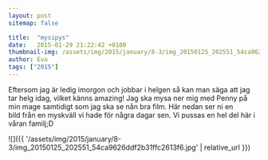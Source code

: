 ```yaml
---
layout: post
sitemap: false

title:  "mysipys"
date:   2015-01-29 21:22:42 +0100
thumbnail-img: /assets/img/2015/january/8-3/img_20150125_202551_54ca9626ddf2b31ffc2613f6.jpg
author: Eva
tags: ["2015"]
---
```


Eftersom jag är ledig imorgon och jobbar i helgen så kan man säga att jag tar helg idag, vilket känns amazing! Jag ska mysa ner mig med Penny på min mage samtidigt som jag ska se nån bra film. Här nedan ser ni en bild från en myskväll vi hade för några dagar sen. Vi pussas en hel del här i våran familj;D

![]({{ '/assets/img/2015/january/8-3/img_20150125_202551_54ca9626ddf2b31ffc2613f6.jpg'  | relative_url }})

